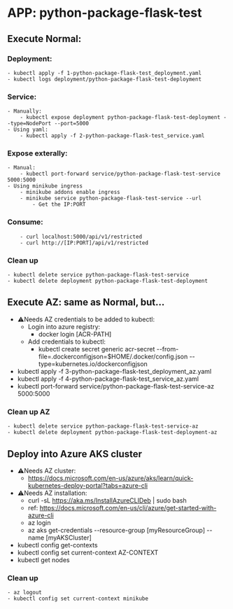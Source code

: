 # APP: python-package-flask-test 

## Execute Normal:
### Deployment:
	- kubectl apply -f 1-python-package-flask-test_deployment.yaml
	- kubectl logs deployment/python-package-flask-test-deployment
### Service:
	- Manually:
		- kubectl expose deployment python-package-flask-test-deployment --type=NodePort --port=5000
 	- Using yaml:
		- kubectl apply -f 2-python-package-flask-test_service.yaml
### Expose exterally:
	- Manual:
		- kubectl port-forward service/python-package-flask-test-service 5000:5000
	- Using minikube ingress
		- minikube addons enable ingress
		- minikube service python-package-flask-test-service --url
			- Get the IP:PORT
### Consume:
		- curl localhost:5000/api/v1/restricted
		- curl http://[IP:PORT]/api/v1/restricted

### Clean up
	- kubectl delete service python-package-flask-test-service
	- kubectl delete deployment python-package-flask-test-deployment

## Execute AZ: same as Normal, but...
- ⚠Needs AZ credentials to be added to kubectl:
	- Login into azure registry:
		- docker login [ACR-PATH]
	- Add credentials to kubectl:
		- kubectl create secret generic acr-secret --from-file=.dockerconfigjson=$HOME/.docker/config.json --type=kubernetes.io/dockerconfigjson
- kubectl apply -f 3-python-package-flask-test_deployment_az.yaml
- kubectl apply -f 4-python-package-flask-test_service_az.yaml
- kubectl port-forward service/python-package-flask-test-service-az 5000:5000

### Clean up AZ
	- kubectl delete service python-package-flask-test-service-az
	- kubectl delete deployment python-package-flask-test-deployment-az

## Deploy into Azure AKS cluster
- ⚠Needs AZ cluster:
	- https://docs.microsoft.com/en-us/azure/aks/learn/quick-kubernetes-deploy-portal?tabs=azure-cli
- ⚠Needs AZ installation:
	- curl -sL https://aka.ms/InstallAzureCLIDeb | sudo bash
	- ref: https://docs.microsoft.com/en-us/cli/azure/get-started-with-azure-cli
	- az login
	- az aks get-credentials --resource-group [myResourceGroup] --name [myAKSCluster]
- kubectl config get-contexts
- kubectl config set current-context AZ-CONTEXT
- kubectl get nodes

### Clean up
	- az logout
	- kubectl config set current-context minikube
